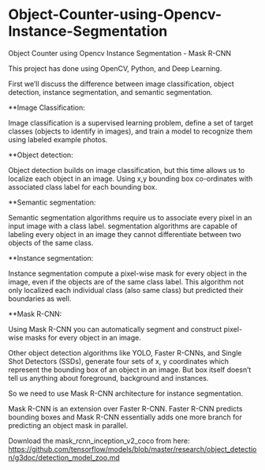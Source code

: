 # Object-Counter-using-Opencv-Instance-Segmentation
Object Counter using Opencv Instance Segmentation - Mask R-CNN

This project has done using OpenCV, Python, and Deep Learning. 

First we’ll discuss the difference between image classification, object detection, instance segmentation, and semantic segmentation.

**Image Classification:

Image classification is a supervised learning problem, define a set of target classes (objects to identify in images), and train a model to recognize them using labeled example photos.

**Object detection:

Object detection builds on image classification, but this time allows us to localize each object in an image. Using x,y bounding box co-ordinates with associated class label for each bounding box.

**Semantic segmentation:

Semantic segmentation algorithms require us to associate every pixel in an input image with a class label. segmentation algorithms are capable of labeling every object in an image they cannot differentiate between two objects of the same class.

**Instance segmentation:

Instance segmentation compute a pixel-wise mask for every object in the image, even if the objects are of the same class label. This algorithm not only localized each individual class (also same class) but predicted their boundaries as well.

**Mask R-CNN:

Using Mask R-CNN you can automatically segment and construct pixel-wise masks for every object in an image.

Other object detection algorithms like YOLO, Faster R-CNNs, and Single Shot Detectors (SSDs), generate four sets of x, y coordinates which represent the bounding box of an object in an image. But box itself doesn’t tell us anything about foreground, background and instances.

So we need to use Mask R-CNN architecture for instance segmentation.

Mask R-CNN is an extension over Faster R-CNN. Faster R-CNN predicts bounding boxes and Mask R-CNN essentially adds one more branch for predicting an object mask in parallel.

Download the mask_rcnn_inception_v2_coco from here:
https://github.com/tensorflow/models/blob/master/research/object_detection/g3doc/detection_model_zoo.md
